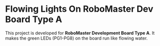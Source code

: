 # Flowing Lights On RoboMaster Dev Board Type A

This project is developed for **RoboMaster Development Board Type A**. It makes the green LEDs (PG1-PG8) on the board run like flowing water.